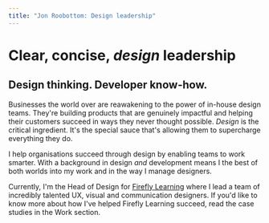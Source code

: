 ```yaml
---
title: "Jon Roobottom: Design leadership"
---
```

# Clear, concise, _design_ leadership
## Design thinking. Developer know-how. 

Businesses the world over are reawakening to the power of in-house design teams. They're building products that are genuinely impactful and helping their customers succeed in ways they never thought possible. _Design_ is the critical ingredient. It's the special sauce that's allowing them to supercharge everything they do. 

I help organisations succeed through design by enabling teams to work smarter. With a background in design *and* development means I the best of both worlds into my work and in the way I manage designers.

Currently, I'm the Head of Design for [Firefly Learning](https://fireflylearning.com) where I lead a team of incredibly talented UX, visual and communication designers. If you'd like to know more about how I've helped Firefly Learning succeed, read the case studies in the Work section.